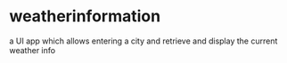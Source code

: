 # weatherinformation
a UI app which allows entering a city and retrieve and display the current weather info
